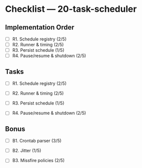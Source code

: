 # Checklist — 20-task-scheduler

## Implementation Order
- [ ] R1. Schedule registry (2/5)
- [ ] R2. Runner & timing (2/5)
- [ ] R3. Persist schedule (1/5)
- [ ] R4. Pause/resume & shutdown (2/5)

## Tasks

- [ ] R1. Schedule registry (2/5)

- [ ] R2. Runner & timing (2/5)

- [ ] R3. Persist schedule (1/5)

- [ ] R4. Pause/resume & shutdown (2/5)

## Bonus

- [ ] B1. Crontab parser (3/5)

- [ ] B2. Jitter (1/5)

- [ ] B3. Missfire policies (2/5)
